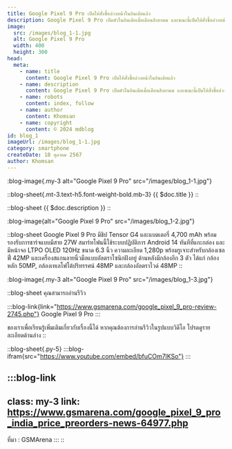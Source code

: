 ```yaml
---
title: Google Pixel 9 Pro เปิดให้สั่งซื้อล่วงหน้าในอินเดียแล้ว
description: Google Pixel 9 Pro เปิดตัวในอินเดียเมื่อเดือนสิงหาคม และขณะนี้เปิดให้สั่งซื้อล่วงหน้าผ่าน Flipkart แล้ว สมาร์ทโฟนรุ่นนี้มีรุ่นเดียวคือ 16GB/256GB ในอินเดีย ราคา 109,999 รูปีอินเดีย (1,310 ดอลลาร์/1,210 ยูโร) และมีให้เลือก 4 สี ได้แก่ Hazel, Obsidian, Porcelain และ Rose Quartz
image:
  src: /images/blog_1-1.jpg
  alt: Google Pixel 9 Pro
  width: 400
  height: 300
head:
  meta:
    - name: title
      content: Google Pixel 9 Pro เปิดให้สั่งซื้อล่วงหน้าในอินเดียแล้ว
    - name: description
      content: Google Pixel 9 Pro เปิดตัวในอินเดียเมื่อเดือนสิงหาคม และขณะนี้เปิดให้สั่งซื้อล่วงหน้าผ่าน Flipkart แล้ว สมาร์ทโฟนรุ่นนี้มีรุ่นเดียวคือ 16GB/256GB ในอินเดีย ราคา 109,999 รูปีอินเดีย (1,310 ดอลลาร์/1,210 ยูโร) และมีให้เลือก 4 สี ได้แก่ Hazel, Obsidian, Porcelain และ Rose Quartz
    - name: robots
      content: index, follow
    - name: author
      content: Khomsan
    - name: copyright
      content: © 2024 mdblog
id: blog_1
imageUrl: /images/blog_1-1.jpg
category: smartphone
createDate: 18 ตุลาคม 2567
author: Khomsan
---
```


:blog-image{.my-3 alt="Google Pixel 9 Pro" src="/images/blog_1-1.jpg"}

::blog-sheet{.mt-3.text-h5.font-weight-bold.mb-3}
{{ $doc.title }}
::

::blog-sheet
{{ $doc.description }}
::

:blog-image{alt="Google Pixel 9 Pro" src="/images/blog_1-2.jpg"}

::blog-sheet
Google Pixel 9 Pro มีชิป Tensor G4 และแบตเตอรี่ 4,700 mAh พร้อมรองรับการชาร์จแบบมีสาย 27W สมาร์ทโฟนนี้ใช้ระบบปฏิบัติการ Android 14 ทันทีที่แกะกล่อง และมีหน้าจอ LTPO OLED 120Hz ขนาด 6.3 นิ้ว ความละเอียด 1,280p พร้อมรูเจาะสำหรับกล้องเซลฟี่ 42MP และเครื่องสแกนลายนิ้วมือแบบอัลตราโซนิกฝังอยู่ ด้านหลังมีกล้องอีก 3 ตัว ได้แก่ กล้องหลัก 50MP, กล้องเทเลโฟโต้ปริทรรศน์ 48MP และกล้องอัลตราไวด์ 48MP
::

:blog-image{.my-3 alt="Google Pixel 9 Pro" src="/images/blog_1-3.jpg"}

::blog-sheet
คุณสามารถอ่านรีวิว

  :::blog-link{link="https://www.gsmarena.com/google_pixel_9_pro-review-2745.php"}
  Google Pixel 9 Pro
  :::

ของเราเพื่อเรียนรู้เพิ่มเติมเกี่ยวกับเรื่องนี้ได้ หากคุณต้องการอ่านรีวิวในรูปแบบวิดีโอ โปรดดูรายละเอียดด้านล่าง
::

::blog-sheet{.py-5}
  :::blog-ifram{src="https://www.youtube.com/embed/bfuCOm7lKSo"}
  :::

  :::blog-link
  ---
  class: my-3
  link: https://www.gsmarena.com/google_pixel_9_pro_india_price_preorders-news-64977.php
  ---
  ที่มา : GSMArena
  :::
::

